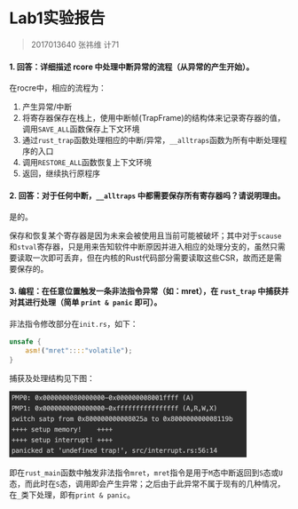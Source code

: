 # Lab1实验报告

> 2017013640 张祎维 计71

#### 1. 回答：详细描述 rcore 中处理中断异常的流程（从异常的产生开始）。

在rocre中，相应的流程为：

1. 产生异常/中断
2. 将寄存器保存在栈上，使用中断帧(TrapFrame)的结构体来记录寄存器的值，调用`SAVE_ALL`函数保存上下文环境
3. 通过`rust_trap`函数处理相应的中断/异常，`__alltraps`函数为所有中断处理程序的入口
4. 调用`RESTORE_ALL`函数恢复上下文环境
5. 返回，继续执行原程序

#### 2. 回答：对于任何中断，`__alltraps` 中都需要保存所有寄存器吗？请说明理由。

是的。

保存和恢复某个寄存器是因为未来会被使用且当前可能被破坏；其中对于`scause`和`stval`寄存器，只是用来告知软件中断原因并进入相应的处理分支的，虽然只需要读取一次即可丢弃，但在内核的Rust代码部分需要读取这些CSR，故而还是需要保存的。

#### 3. 编程：在任意位置触发一条非法指令异常（如：mret），在 `rust_trap` 中捕获并对其进行处理（简单 `print & panic` 即可）。

非法指令修改部分在`init.rs`，如下：

```rust
unsafe {
    asm!("mret"::::"volatile");
}
```

捕获及处理结构见下图：

<img src="./lab1.png" style="zoom:50%;" />

即在`rust_main`函数中触发非法指令`mret`，`mret`指令是用于`M`态中断返回到`S`态或`U`态，而此时在`S`态，调用即会产生异常；之后由于此异常不属于现有的几种情况，在`_`类下处理，即有`print & panic`。

